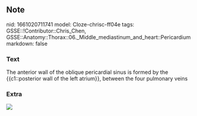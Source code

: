 ## Note
nid: 1661020711741
model: Cloze-chrisc-ff04e
tags: GSSE::!Contributor::Chris_Chen, GSSE::Anatomy::Thorax::06._Middle_mediastinum_and_heart::Pericardium
markdown: false

### Text
<div class="toggle">
  The anterior wall of the oblique pericardial sinus is formed by
  the {{c1::posterior wall of the left atrium}}, between the four
  pulmonary veins
</div>

### Extra
<img src="echo14211-fig-0002-m.jpg">
